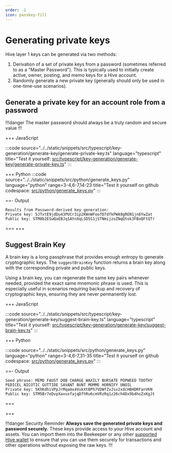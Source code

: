 ```yaml
---
order: -1
icon: passkey-fill
---
```


# Generating private keys

Hive layer 1 keys can be generated via two methods:

1. Derivation of a set of private keys from a password (sometimes referred to as a "Master Password"). This is typically used to initially create active, owner, posting, and memo keys for a Hive account.
2. Randomly generate a new private key (generally should only be used in one-time-use scenarios).

## Generate a private key for an account role from a password

!!!danger
The master password should always be a truly random and secure value
!!!

+++ JavaScript

:::code source="../../static/snippets/src/typescript/key-generation/generate-key/generate-private-key.ts" language="typescript" title="Test it yourself: [src/typescript/key-generation/generate-key/generate-private-key.ts](https://stackblitz.com/github/openhive-network/wax-doc-snippets?file=src%2Ftypescript%2Fkey-generation%2Fgenerate-key%2Fgenerate-private-key.ts&startScript=test-key-generation-generate-key-generate-private-key)" :::

+++ Python
:::code source="../../static/snippets/src/python/generate_keys.py" language="python" range=3-4,6-7,14-23 title="Test it yourself on github codespace: [src/python/generate_keys.py](https://github.com/codespaces/new?repo=openhive-network/wax-doc-snippets&ref=main&file=workspaces/wax-doc-snippets/src/python/generate_keys.py)" :::

==- Output

```log
Results from Password-derived key generation:
Private key: 5JTxtE9jdDu43PUCr3ip2KWnWFoofD7dfkPWA9gREN1jn6YwZat
Public key: STM8b2ESwQaEBJq1AtnXqLSD5S1jSTNmijzoZNqQtok3FBoQFtQTr
```

===
+++

## Suggest Brain Key

A brain key is a long passphrase that provides enough entropy to generate cryptographic keys. The `suggestBrainKey` function returns a brain key along with the corresponding private and public keys.

Using a brain key, you can regenerate the same key pairs whenever needed, provided the exact same mnemonic phrase is used. This is especially useful in scenarios requiring backup and recovery of cryptographic keys, ensuring they are never permanently lost.

+++ JavaScript

:::code source="../../static/snippets/src/typescript/key-generation/generate-key/suggest-brain-key.ts" language="typescript" title="Test it yourself: [src/typescript/key-generation/generate-key/suggest-brain-key.ts](https://stackblitz.com/github/openhive-network/wax-doc-snippets?file=src%2Ftypescript%2Fkey-generation%2Fgenerate-key%2Fsuggest-brain-key.ts&startScript=test-key-generation-suggest-brain-key)" :::

+++ Python

:::code source="../../static/snippets/src/python/generate_keys.py" language="python" range=3-4,6-7,31-35 title="Test it yourself on github codespace: [src/python/generate_keys.py](https://github.com/codespaces/new?repo=openhive-network/wax-doc-snippets&ref=main&file=workspaces/wax-doc-snippets/src/python/generate_keys.py)" :::

==- Output

```log
Seed phrase: MEMO FAUST DOB CHARGE WAXILY BURSATE POPWEED TOOTHY PEDICEL NICOTIC GUTTIDE SAVANT BUNT MOMME HORNIFY UNOIL
Private key: 5KhKdhiVPpJrMqamx4VukXtBPh7VDWfZvJsv2xdcHBHDRFanVKN
Public key: STM5Br7eDvpXavuxfajqDfhRu6cmVRzRq1z26ch4Dx9b4hoZxKgJt
```

===

+++

!!!danger Security Reminder
**Always save the generated private keys and password securely.** These keys provide access to your Hive account and assets. You can import them into the Beekeeper or any other [supported Hive wallet](../signers) to ensure that you can use them securely for transactions and other operations without exposing the raw keys.
!!!
